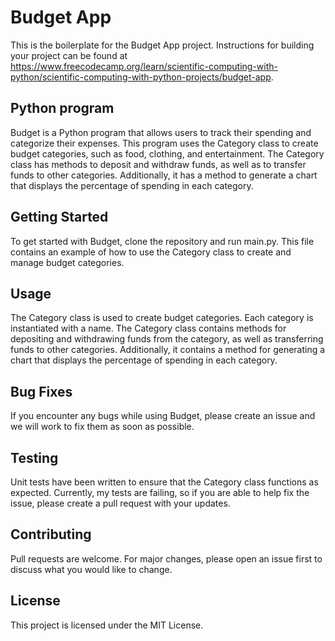 # Budget App

This is the boilerplate for the Budget App project. Instructions for building your project can be found at https://www.freecodecamp.org/learn/scientific-computing-with-python/scientific-computing-with-python-projects/budget-app.

## Python program

Budget is a Python program that allows users to track their spending and categorize their expenses. This program uses the Category class to create budget categories, such as food, clothing, and entertainment. The Category class has methods to deposit and withdraw funds, as well as to transfer funds to other categories. Additionally, it has a method to generate a chart that displays the percentage of spending in each category. 

## Getting Started

To get started with Budget, clone the repository and run main.py. This file contains an example of how to use the Category class to create and manage budget categories. 

## Usage

The Category class is used to create budget categories. Each category is instantiated with a name. The Category class contains methods for depositing and withdrawing funds from the category, as well as transferring funds to other categories. Additionally, it contains a method for generating a chart that displays the percentage of spending in each category. 

## Bug Fixes 

If you encounter any bugs while using Budget, please create an issue and we will work to fix them as soon as possible. 

## Testing 

Unit tests have been written to ensure that the Category class functions as expected. Currently, my tests are failing, so if you are able to help fix the issue, please create a pull request with your updates.

## Contributing

Pull requests are welcome. For major changes, please open an issue first to discuss what you would like to change. 

## License

This project is licensed under the MIT License.